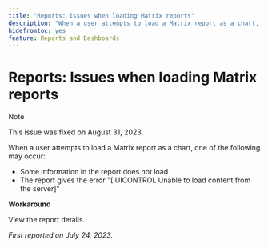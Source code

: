 ```yaml
---
title: "Reports: Issues when loading Matrix reports"
description: "When a user attempts to load a Matrix report as a chart, issues may occur."
hidefromtoc: yes
feature: Reports and Dashboards
---
```


# Reports: Issues when loading Matrix reports

>[!NOTE]
>
>This issue was fixed on August 31, 2023.

When a user attempts to load a Matrix report as a chart, one of the following may occur:

* Some information in the report does not load
* The report gives the error "[!UICONTROL Unable to load content from the server]"

**Workaround**

View the report details.

_First reported on July 24, 2023._

